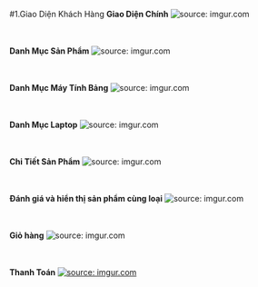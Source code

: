 
#1.Giao Diện Khách Hàng
**Giao Diện Chính**
<img src="https://i.imgur.com/9NRLRBC.png" title="source: imgur.com"/>


<br/><br/>
**Danh Mục Sản Phẩm**
<img src="https://i.imgur.com/UhYbgmQ.png" title="source: imgur.com" />

<br/><br/>
**Danh Mục Máy Tính Bảng**
<img src="https://i.imgur.com/kgNTJUD.png" title="source: imgur.com" />

<br/><br/>
**Danh Mục Laptop**
<img src="https://i.imgur.com/oMPfHYo.png" title="source: imgur.com" />

<br/><br/>
**Chi Tiết Sản Phẩm**
<img src="https://i.imgur.com/teCnT4q.png" title="source: imgur.com" />

<br/><br/>
**Đánh giá và hiển thị sản phẩm cùng loại**
<img src="https://i.imgur.com/9NRLRBC.png?1" title="source: imgur.com" />

<br/><br/>
**Giỏ hàng**
<img src="https://i.imgur.com/bYygvXm.png" title="source: imgur.com" />



<br/><br/>
**Thanh Toán**
<a href="https://imgur.com/Wz733C3"><img src="https://i.imgur.com/Wz733C3.png" title="source: imgur.com" /></a>
